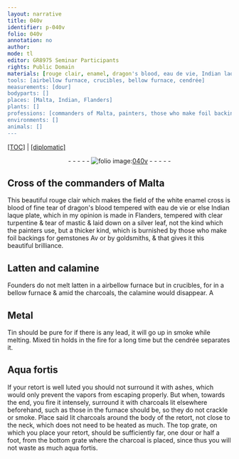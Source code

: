 ```yaml
---
layout: narrative
title: 040v
identifier: p-040v
folio: 040v
annotation: no
author:
mode: tl
editor: GR8975 Seminar Participants
rights: Public Domain
materials: [rouge clair, enamel, dragon's blood, eau de vie, Indian laque plate, clear turpentine, mastic, silver, Latten, calamine, latten, charcoals, Metal, Tin, lead, tin, cendrée, Aqua fortis, ashes, charcoal]
tools: [airbellow furnace, crucibles, bellow furnace, cendrée]
measurements: [dour]
bodyparts: []
places: [Malta, Indian, Flanders]
plants: []
professions: [commanders of Malta, painters, those who make foil backings for gemstones, goldsmiths, Founders]
environments: []
animals: []
---
```


<p><a href="{{ site.baseurl }}/translation/">[TOC]</a> | <a href="{{ site.baseurl }}/texts/p-040v_tc/" target="_blank">[diplomatic]</a></p><div class="folio" align="center">- - - - - <a href="http://gallica.bnf.fr/ark:/12148/btv1b10500001g/f86.image" target="_blank"><img src="https://cu-mkp.github.io/2017-workshop-edition/assets/photo-icon.png" alt="folio image: " style="display:inline-block; margin-bottom:-3px;"/>040v</a> - - - - - </div>  
  

## Cross of the <span class="pro">commanders of <span class="pl">Malta</span></span>

 
This beautiful <span class="m">rouge clair</span> which makes the field of the white <span class="m">enamel</span> cross is <span class="del">blood</span> of fine tear of <span class="m">dragon's blood</span> tempered with <span class="m">eau de vie</span> or else <span class="m"><span class="pl">Indian</span> laque plate</span>, which in my opinion is made in <span class="pl">Flanders</span>, tempered with <span class="m">clear turpentine</span> & tear of <span class="m">mastic</span> & laid down on a <span class="m">silver</span> leaf, not the kind which the <span class="pro">painters</span> use, but a thicker kind, which is burnished by <span class="pro">those who make foil backings for gemstones</span> <span class="del">Av</span> or by <span class="pro">goldsmiths</span>, & that gives it this beautiful brilliance.

 
  

## <span class="m">Latten</span> and <span class="m">calamine</span>

 
<span class="pro">Founders</span> do not melt <span class="m">latten</span> in a <span class="tl"><span class="del">air</span><span class="add">bellow</span> furnace</span> but in <span class="tl">crucibles</span>, for in a <span class="tl"><span class="add">bellow</span> furnace</span> & amid the <span class="m">charcoals</span>, the <span class="m">calamine</span> would disappear. <span class="del">A</span>

 
  

## <span class="m">Metal</span>

 
<span class="m">Tin</span> should be pure for if there is any <span class="m">lead</span>, it will go up in smoke while melting. Mixed <span class="m">tin</span> holds in the fire for a long time but the <span class="tl"><span class="m">cendrée</span></span> separates it.

 
  

## <span class="m">Aqua fortis</span>

 
If your retort is well luted you should not surround it with <span class="m">ashes</span>, which would only prevent the vapors from escaping properly. But when, towards the end, you fire it intensely, surround it with <span class="m">charcoals</span> lit elsewhere beforehand, such as those in the furnace should be, so they do not crackle or smoke. Place said lit <span class="m">charcoals</span> around the body of the retort, not close to the neck, which does not need to be heated as much. The top grate, on which you place your retort, should be sufficiently far, one <span class="ms">dour</span> or half a foot, from the bottom grate where the <span class="m">charcoal</span> is placed, since thus you will not waste as much <span class="sup">aqua fortis</span>.

